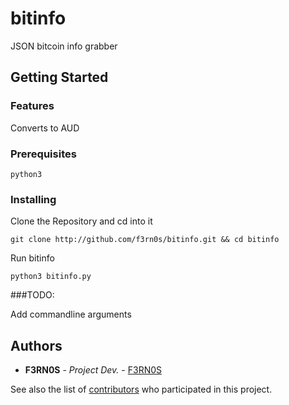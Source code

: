 # bitinfo

JSON bitcoin info grabber

## Getting Started

### Features

Converts to AUD

### Prerequisites

```
python3
```

### Installing

Clone the Repository and cd into it

```
git clone http://github.com/f3rn0s/bitinfo.git && cd bitinfo
```

Run bitinfo

```
python3 bitinfo.py
```

###TODO:

Add commandline arguments

## Authors

* **F3RN0S** - *Project Dev.* - [F3RN0S](https://github.com/f3rn0s)

See also the list of [contributors](https://github.com/f3rn0s/bitinfo/contributors) who participated in this project.

